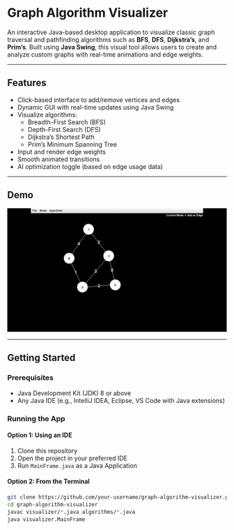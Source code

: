 # Graph Algorithm Visualizer

An interactive Java-based desktop application to visualize classic graph traversal and pathfinding algorithms such as **BFS**, **DFS**, **Dijkstra’s**, and **Prim’s**. Built using **Java Swing**, this visual tool allows users to create and analyze custom graphs with real-time animations and edge weights.

---

## Features

- Click-based interface to add/remove vertices and edges
- Dynamic GUI with real-time updates using Java Swing
- Visualize algorithms:
  - Breadth-First Search (BFS)
  - Depth-First Search (DFS)
  - Dijkstra’s Shortest Path
  - Prim’s Minimum Spanning Tree
- Input and render edge weights
- Smooth animated transitions
- AI optimization toggle (based on edge usage data)

---

## Demo

![Graph Algorithm Visualizer Demo](demo.gif)

---

## Getting Started

### Prerequisites

- Java Development Kit (JDK) 8 or above
- Any Java IDE (e.g., IntelliJ IDEA, Eclipse, VS Code with Java extensions)

### Running the App

#### Option 1: Using an IDE

1. Clone this repository
2. Open the project in your preferred IDE
3. Run `MainFrame.java` as a Java Application

#### Option 2: From the Terminal

```bash
git clone https://github.com/your-username/graph-algorithm-visualizer.git
cd graph-algorithm-visualizer
javac visualizer/*.java algorithms/*.java
java visualizer.MainFrame
